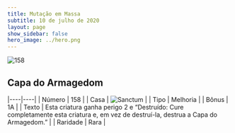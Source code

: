```yaml
---
title: Mutação em Massa
subtitle: 10 de julho de 2020
layout: page
show_sidebar: false
hero_image: ../hero.png
---
```


![158](https://cdn.keyforgegame.com/media/card_front/pt/479_158_8WXW4FJ283XW_pt.png)

## Capa do Armagedom

|----|----|
| Número | 158 |
| Casa | ![Sanctum](https://archonarcana.com/images/thumb/c/c7/Sanctum.png/22px-Sanctum.png "Santuário") |
| Tipo | Melhoria |
| Bônus | 1A |
| Texto | Esta criatura ganha perigo 2 e “Destruído: Cure completamente esta criatura e, em vez de destruí-la, destrua a Capa do Armagedom.” |
| Raridade | Rara |
